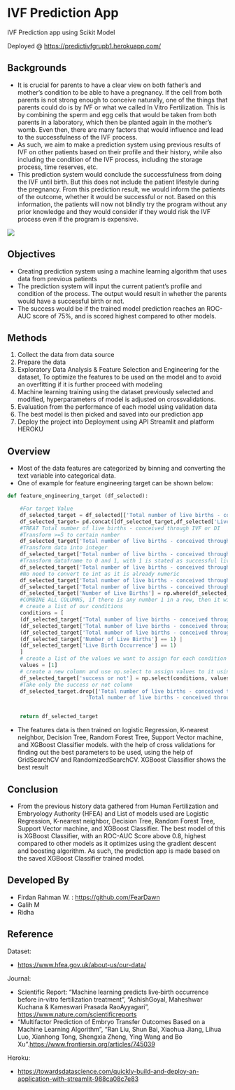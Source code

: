 # **IVF Prediction App**
IVF Prediction app using Scikit Model

Deployed @ https://predictivfgrupb1.herokuapp.com/


## **Backgrounds**
- It is crucial for parents to have a clear view on both father’s and mother’s condition to be able to have a pregnancy. If the cell from both parents is not strong enough to conceive naturally, one of the things that parents could do is by IVF or what we called In Vitro Fertilization. This is by combining the sperm and egg cells that would be taken from both parents in a laboratory, which then be planted again in the mother’s womb. Even then, there are many factors that would influence and lead to the successfulness of the IVF process. 
- As such, we aim to make a prediction system using previous results of IVF on other patients based on their profile and their history, while also including the condition of the IVF process, including the storage process, time reserves, etc. 
- This prediction system would conclude the successfulness from doing the IVF until birth. But this does not include the patient lifestyle during the pregnancy. From this prediction result, we would inform the patients of the outcome, whether it would be successful or not. Based on this information, the patients will now not blindly try the program without any prior knowledge and they would consider if they would risk the IVF process even if the program is expensive.  

![](https://www.medicalcenterturkey.com/wp-content/uploads/2019/03/How-much-is-IVF-cost.jpg)


## **Objectives**
- Creating prediction system using a machine learning algorithm that uses data from previous patients
- The prediction system will input the current patient’s profile and condition of the process. The output would result in whether the parents would have a successful birth or not. 
- The success would be if the trained model prediction reaches an ROC-AUC score of 75%, and is scored highest compared to other models.


## **Methods**
1. Collect the data from data source
2. Prepare the data
3. Exploratory Data Analysis & Feature Selection and Engineering for the dataset, To optimize the features to be used on the model and to avoid an overfitting if it is further proceed with modeling
4. Machine learning training using the dataset previously selected and modified, hyperparameters of model is adjusted on crossvalidations.
5. Evaluation from the performance of each model using validation data
6. The best model is then picked and saved into our prediction app
7. Deploy the project into Deployment using API Streamlit and platform HEROKU

## **Overview**
- Most of the data features are categorized by binning and converting the text variable into categorical data.
- One of example for feature engineering target can be shown below:
```python
def feature_engineering_target (df_selected):

    #For target Value
    df_selected_target = df_selected[['Total number of live births - conceived through IVF or DI','Total number of live births - conceived through IVF','Total number of live births - conceived through DI','Number of Live Births']].copy()
    df_selected_target= pd.concat([df_selected_target,df_selected['Live Birth Occurrence']], axis=1)
    #TREAT Total number of live births - conceived through IVF or DI
    #Transform >=5 to certain number
    df_selected_target['Total number of live births - conceived through IVF or DI'].replace('>=5', 6, inplace=True)
    #Transform data into integer
    df_selected_target['Total number of live births - conceived through IVF or DI']= df_selected_target['Total number of live births - conceived through IVF or DI'].astype(str).astype(float)
    #Transform dataframe to 0 and 1, with 1 is stated as successful live birth, while 0 is no recorded livebirth
    df_selected_target['Total number of live births - conceived through IVF or DI'] = np.where(df_selected_target['Total number of live births - conceived through IVF or DI']==0, 0, 1)
    #No need to convert to int as it is already numeric
    df_selected_target['Total number of live births - conceived through IVF'] = np.where(df_selected_target['Total number of live births - conceived through IVF']==0, 0, 1)
    df_selected_target['Total number of live births - conceived through DI'] = np.where(df_selected_target['Total number of live births - conceived through DI']==0, 0, 1)
    df_selected_target['Number of Live Births'] = np.where(df_selected_target['Number of Live Births']==0, 0, 1)
    #COMBINE ALL COLUMNS, if there is any number 1 in a row, then it will be added as successful birth
    # create a list of our conditions
    conditions = [
    (df_selected_target['Total number of live births - conceived through IVF'] == 1) | 
    (df_selected_target['Total number of live births - conceived through DI'] == 1) | 
    (df_selected_target['Total number of live births - conceived through DI'] == 1) |
    (df_selected_target['Number of Live Births'] == 1) |
    (df_selected_target['Live Birth Occurrence'] == 1)
    ]
    # create a list of the values we want to assign for each condition
    values = [1]
    # create a new column and use np.select to assign values to it using our lists as arguments
    df_selected_target['success or not'] = np.select(conditions, values, default=0)
    #Take only the success or not column
    df_selected_target.drop(['Total number of live births - conceived through IVF or DI', 'Total number of live births - conceived through IVF',
                         'Total number of live births - conceived through DI','Number of Live Births', 'Live Birth Occurrence'], axis=1, inplace= True)


    return df_selected_target
```
- The features data is then trained on logistic Regression, K-nearest neighbor, Decision Tree, Random Forest Tree, Support Vector machine, and XGBoost Classifier models. with the help of cross validations for finding out the best parameters to be used, using the help of GridSearchCV and RandomizedSearchCV. XGBoost Classifier shows the best result

## **Conclusion**
- From the previous history data gathered from Human Fertilization and Embryology Authority (HFEA) and List of models used are Logistic Regression, K-nearest neighbor, Decision Tree, Random Forest Tree, Support Vector machine, and XGBoost Classifier. The best model of this is XGBoost Classifier, with an ROC-AUC Score above 0.8, highest compared to other models as it optimizes using the gradient descent and boosting algorithm. As such, the prediction app is made based on the saved XGBoost Classifier trained model.


## **Developed By**
- Firdan Rahman W. : https://github.com/FearDawn
- Galih M
- Ridha 


## **Reference**
Dataset: 
- https://www.hfea.gov.uk/about-us/our-data/

Journal:
- Scientific Report: “Machine learning predicts live‑birth occurrence before in‑vitro fertilization treatment”, “AshishGoyal, Maheshwar Kuchana & Kameswari Prasada RaoAyyagari”, https://www.nature.com/scientificreports
- “Multifactor Prediction of Embryo Transfer Outcomes Based on a Machine Learning Algorithm”, “Ran Liu, Shun Bai, Xiaohua Jiang, Lihua Luo, Xianhong Tong, Shengxia Zheng, Ying Wang and Bo Xu”.https://www.frontiersin.org/articles/745039

Heroku:
- https://towardsdatascience.com/quickly-build-and-deploy-an-application-with-streamlit-988ca08c7e83
